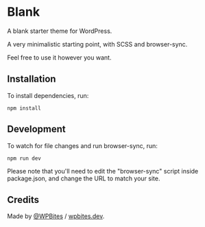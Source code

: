 # Blank

A blank starter theme for WordPress.

A very minimalistic starting point, with SCSS and browser-sync.

Feel free to use it however you want.

## Installation

To install dependencies, run:

```
npm install
```

## Development

To watch for file changes and run browser-sync, run:

```
npm run dev
```

Please note that you'll need to edit the "browser-sync" script inside package.json, and change the URL to match your site.

## Credits

Made by [@WPBites](https://www.youtube.com/@wpbites) / [wpbites.dev](https://wpbites.dev).
